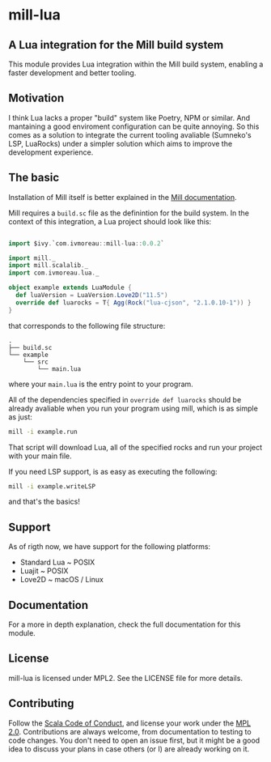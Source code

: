 # mill-lua
## A Lua integration for the Mill build system

This module provides Lua integration within the Mill build system, enabling
a faster development and better tooling.

## Motivation

I think Lua lacks a proper "build" system like Poetry, NPM or similar. And mantaining a
good enviroment configuration can be quite annoying. So this comes as a solution to
integrate the current tooling avaliable (Sumneko's LSP, LuaRocks) under a simpler
solution which aims to improve the development experience.

## The basic

Installation of Mill itself is better explained in the [Mill documentation](https://mill-build.com/mill/Installation_IDE_Support.html#_bootstrap_scripts).

Mill requires a `build.sc` file as the definintion for the build system. In the context of
this integration, a Lua project should look like this:

```scala

import $ivy.`com.ivmoreau::mill-lua::0.0.2`

import mill._
import mill.scalalib._
import com.ivmoreau.lua._

object example extends LuaModule {
  def luaVersion = LuaVersion.Love2D("11.5")
  override def luarocks = T{ Agg(Rock("lua-cjson", "2.1.0.10-1")) }
}
```

that corresponds to the following file structure:

```
.
├── build.sc
└── example
    └── src
        └── main.lua
```

where your `main.lua` is the entry point to your program.

All of the dependencies specified in `override def luarocks` should be already avaliable
when you run your program using mill, which is as simple as just:

```bash
mill -i example.run
```

That script will download Lua, all of the specified rocks and run your project with
your main file.

If you need LSP support, is as easy as executing the following:

```bash
mill -i example.writeLSP
```

and that's the basics!

## Support

As of rigth now, we have support for the following platforms:

- Standard Lua ~ POSIX
- Luajit ~ POSIX
- Love2D ~ macOS / Linux

## Documentation

For a more in depth explanation, check the full documentation for this module.

## License

mill-lua is licensed under MPL2. See the LICENSE file for more details.

## Contributing

Follow the [Scala Code of Conduct](https://www.scala-lang.org/conduct/), and license your work
under the [MPL 2.0](LICENSE). Contributions are always welcome, from documentation to testing to
code changes. You don't need to open an issue first, but it might be a good idea to discuss your
plans in case others (or I) are already working on it.
